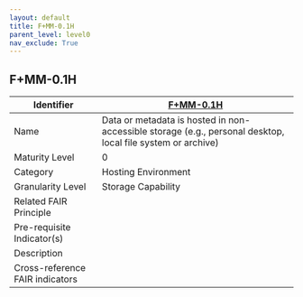 ```yaml
---
layout: default
title: F+MM-0.1H
parent_level: level0
nav_exclude: True
---
```


## F+MM-0.1H

| Identifier | [F+MM-0.1H](https://github.com/FAIRplus/Data-Maturity/blob/indicator-definitions/docs/_indicators/2.%20F%2BMM-0.1H.md) |
| --------- | ----------|
| Name | Data or metadata is hosted in non-accessible  storage (e.g., personal desktop, local file system or archive) |
| Maturity Level | 0 |
| Category | Hosting Environment |
| Granularity Level | Storage Capability |
| Related FAIR Principle |  |
| Pre-requisite Indicator(s) |  |
| Description | |
| Cross-reference FAIR indicators |  |

